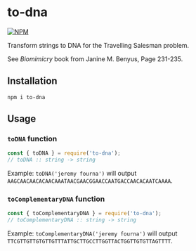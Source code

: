# to-dna

[![NPM](https://nodei.co/npm/to-dna.png)](https://www.npmjs.com/package/to-dna)

Transform strings to DNA for the Travelling Salesman problem.

See _Biomimicry_ book from Janine M. Benyus, Page 231-235.

## Installation

`npm i to-dna`

## Usage

### `toDNA` function

```js
const { toDNA } = require('to-dna');
// toDNA :: string -> string
```

Example: `toDNA('jeremy fourna')` will output `AAGCAACAACACAACAAATAACGAACGGAACCAATGACCAACACAATCAAAA`.

### `toComplementaryDNA` function

```js
const { toComplementaryDNA } = require('to-dna');
// toComplementaryDNA :: string -> string
```

Example: `toComplementaryDNA('jeremy fourna')` will output `TTCGTTGTTGTGTTGTTTATTGCTTGCCTTGGTTACTGGTTGTGTTAGTTTT`.